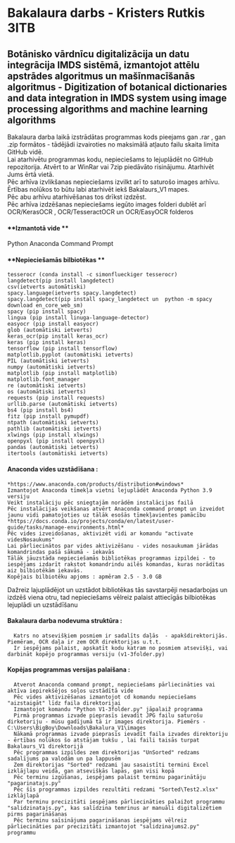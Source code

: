 # Bakalaura darbs - Kristers Rutkis 3ITB
## Botānisko vārdnīcu digitalizācija un datu integrācija IMDS sistēmā, izmantojot attēlu apstrādes algoritmus un mašīnmacīšanās algoritmus - Digitization of botanical dictionaries and data integration in IMDS system using image processing algorithms and machine learning algorithms

  Bakalaura darba laikā izstrādātas programmas kods pieejams gan .rar , gan .zip formātos - tādējādi izvairoties no maksimālā atļauto failu skaita limita GitHub vidē.  
  Lai atarhivētu programmas kodu, nepieciešams to lejuplādēt no GitHub repozitorija. Atvērt to ar WinRar vai 7zip piedāvāto risinājumu. Atarhivēt Jums ērtā vietā.  
  Pēc arhīva izvlikšanas nepieciešams izvilkt arī to saturošo images arhīvu. Ērtības nolūkos to būtu labi atarhivēt iekš Bakalaurs_V1 mapes.  
  Pēc abu arhīvu atarhivēšanas tos drīkst izdzēst.  
  Pēc arhīva izdzēšanas nepieciešams iegūto images folderi dublēt arī OCR/KerasOCR , OCR/TesseractOCR un OCR/EasyOCR folderos  

#### **Izmantotā vide **
Python
Anaconda Command Prompt

  #### **Nepieciešamās bilbiotēkas **
    tesserocr (conda install -c simonflueckiger tesserocr)
    langdetect(pip install langdetect)
    csv(ietverts automātiski)
    spacy.language(ietverts spacy.langdetect)
    spacy.langdetect(pip install spacy_langdetect un  python -m spacy download en_core_web_sm)
    spacy (pip install spacy)
    lingua (pip install linuga-language-detector)
    easyocr (pip install easyocr)
    glob (automātiski ietverts)
    keras_ocr(pip install keras_ocr)
    keras (pip install keras)
    tensorflow (pip install tensorflow)
    matplotlib.pyplot (automātiski ietverts)
    PIL (automātiski ietverts)
    numpy (automātiski ietverts)
    matplotlib (pip install matplotlib)
    matplotlib.font_manager
    re (automātiski ietverts)
    os (automātiski ietverts)
    requests (pip install requests)
    urllib.parse (automātiski ietverts)
    bs4 (pip install bs4)
    fitz (pip install pymupdf)
    ntpath (automātiski ietverts)
    pathlib (automātiski ietverts)
    xlwings (pip install xlwings)
    openpyxl (pip install openpyxl)
    pandas (automātiski ietverts)
    itertools (automātiski ietverts)
  
  #### **Anaconda vides uzstādīšana :**
    *https://www.anaconda.com/products/distribution#windows*
    Izmantojot Anaconda tīmekļa vietni lejuplādēt Anaconda Python 3.9 versiju
    Veikt instalāciju pēc sniegtajām norādēm instalācijas failā
    Pēc instalācijas veikšanas atvērt Anaconda command prompt un izveidot jaunu vidi pamatojoties uz tālāk esošās tīmekļavientes pamācību
    *https://docs.conda.io/projects/conda/en/latest/user-guide/tasks/manage-environments.html*
    Pēc vides izveidošanas, aktivizēt vidi ar komandu "activate videsNosaukums"
    Lai pārliecinātos par vides aktivizēšanu - vides nosaukumam jārādas komandrindas pašā sākumā - iekavās
    Tālāk jāuzstāda nepieciešamās bibliotēkas programmas izpildei - to iespējams izdarīt rakstot komandrindu ailēs komandas, kuras norādītas aiz bilbiotēkām iekavās.
    Kopējais bilbiotēku apjoms : apmēram 2.5 - 3.0 GB

  Dažreiz lajuplādējot un uzstādot bibliotēkas tās savstarpēji nesadarbojas un izdzēš viena otru, tad nepieciešams vēlreiz palaist attiecīgās bilbiotēkas lejuplādi un uzstādīšanu
  
  #### **Bakalaura darba nodevuma struktūra :** 
      Katrs no atsevišķiem posmiem ir sadalīts daļās  - apakšdirektorijās. Piemēram, OCR daļa ir zem OCR direktorijas u.t.t.
      Ir iespējams palaist, apskatīt kodu katram no posmiem atsevišķi, vai darbināt kopējo programmas versiju (v1-3folder.py)
      
  #### **Kopējas programmas versijas palaišana** :
      Atverot Anaconda command prompt, nepieciešams pārliecināties vai aktīva iepirekšējos soļos uzstādītā vide
      Pēc vides aktivizēšanas izmantojot cd komandu nepieciešams "aizstaigāt" līdz faila direktorijai
      Izmantojot komandu "Python V1-3folder.py" jāpalaiž programma
      Pirmā programmas izvade pieprasīs ievadīt JPG failu saturošu dirketoriju - mūsu gadījumā tā ir images direktorija. Piemērs - C:\Users\BigBoy\Downloads\Bakalura_V1\images
      Nākamā programmas izvade pieprasīs ievadīt faila izvades direktoriju - ērtības nolūkos šo atstājam tukšu , lai faili taisās turpat Bakalaurs_V1 direktorijā
      Pēc programmas izpildes zem direktorijas "UnSorted" redzams sadalījums pa valodām un pa lappusēm
      Zem direktorijas "Sorted" redzami jau sasaistīti termini Excel izklājlapu veidā, gan atsevišķās lapās, gan visi kopā
      Pēc terminu izgūšanas, iespējams palaist terminu pagarinātāju "pagarinatajs.py"
      Pēc šīs programmas izpildes rezultāti redzami "Sorted\Test2.xlsx" izklājlapā
      Par terminu precizitāti iespējams pārliecināties palaižot programmu "salidzinatajs.py", kas salīdzina temrinus ar manuāli digitalizētiem pirms pagarināšanas
      Pēc terminu saīsinājuma pagarināšanas iespējams vēlreiz pārliecināties par precizitāti izmantojot "salidzinajums2.py" programmu
      
      
  
